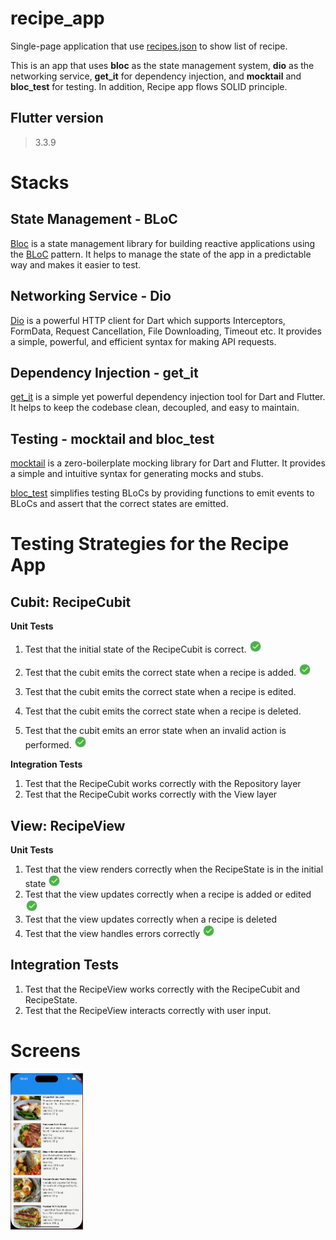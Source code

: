 # recipe_app

Single-page application that use [recipes.json](https://hf-android-app.s3-eu-west-1.amazonaws.com/android-test/recipes.json) to show list of recipe.

This is an app that uses **bloc** as the state management system, **dio** as the networking service, **get_it** for dependency injection, and **mocktail** and **bloc_test** for testing. In addition, Recipe app flows SOLID principle.

## Flutter version

> 3.3.9

# Stacks

## State Management - BLoC

[Bloc](https://bloclibrary.dev/#/) is a state management library for building reactive applications using the [BLoC](https://www.didierboelens.com/2018/08/reactive-programming---streams---bloc/) pattern. It helps to manage the state of the app in a predictable way and makes it easier to test.

## Networking Service - Dio

[Dio](https://pub.dev/packages/dio) is a powerful HTTP client for Dart which supports Interceptors, FormData, Request Cancellation, File Downloading, Timeout etc. It provides a simple, powerful, and efficient syntax for making API requests.

## Dependency Injection - get_it

[get_it](https://pub.dev/packages/get_it) is a simple yet powerful dependency injection tool for Dart and Flutter. It helps to keep the codebase clean, decoupled, and easy to maintain.

## Testing - mocktail and bloc_test

[mocktail](https://pub.dev/packages/mocktail) is a zero-boilerplate mocking library for Dart and Flutter. It provides a simple and intuitive syntax for generating mocks and stubs.

[bloc_test](https://pub.dev/packages/bloc_test) simplifies testing BLoCs by providing functions to emit events to BLoCs and assert that the correct states are emitted.

# Testing Strategies for the Recipe App

## Cubit: RecipeCubit

**Unit Tests**

1. Test that the initial state of the RecipeCubit is correct. <img src="images/svg/done.svg" width="20" height="20">

2. Test that the cubit emits the correct state when a recipe is added. <img src="images/svg/done.svg" width="20" height="20">
3. Test that the cubit emits the correct state when a recipe is edited.
4. Test that the cubit emits the correct state when a recipe is deleted.
5. Test that the cubit emits an error state when an invalid action is performed. <img src="images/svg/done.svg" width="20" height="20">

**Integration Tests**

1. Test that the RecipeCubit works correctly with the Repository layer
2. Test that the RecipeCubit works correctly with the View layer

## View: RecipeView

**Unit Tests**

1. Test that the view renders correctly when the RecipeState is in the initial state <img src="images/svg/done.svg" width="20" height="20">
2. Test that the view updates correctly when a recipe is added or edited <img src="images/svg/done.svg" width="20" height="20">
3. Test that the view updates correctly when a recipe is deleted
4. Test that the view handles errors correctly <img src="images/svg/done.svg" width="20" height="20">

## Integration Tests

1. Test that the RecipeView works correctly with the RecipeCubit and RecipeState.
2. Test that the RecipeView interacts correctly with user input.

# Screens

<img src="images/gif/cut.gif" height="250"/>
